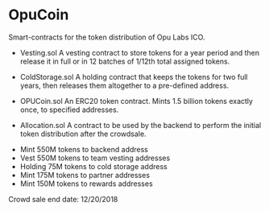 # OpuCoin
Smart-contracts for the token distribution of Opu Labs ICO.

* Vesting.sol
A vesting contract to store tokens for a year period and then release it in full or in 12 batches of 1/12th total assigned tokens.

* ColdStorage.sol
A holding contract that keeps the tokens for two full years, then releases them altogether to a pre-defined address. 

* OPUCoin.sol
An ERC20 token contract. Mints 1.5 billion tokens exactly once, to specified addresses.

* Allocation.sol
A contract to be used by the backend to perform the initial token distribution after the crowdsale.

- Mint 550M tokens to backend address
- Vest 550M tokens to team vesting addresses
- Holding 75M tokens to cold storage address
- Mint 175M tokens to partner addresses
- Mint 150M tokens to rewards addresses 

Crowd sale end date: 12/20/2018

